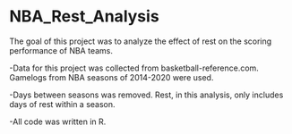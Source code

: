 # NBA_Rest_Analysis

The goal of this project was to analyze the effect of rest on the scoring performance of NBA teams.

-Data for this project was collected from basketball-reference.com. Gamelogs from NBA seasons of 2014-2020 were used.

-Days between seasons was removed. Rest, in this analysis, only includes days of rest within a season. 

-All code was written in R.





